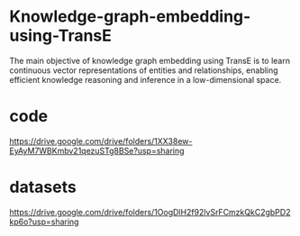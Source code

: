 # Knowledge-graph-embedding-using-TransE
The main objective of knowledge graph embedding using TransE is to learn continuous vector representations of entities and relationships, enabling efficient knowledge reasoning and inference in a low-dimensional space.
# code
https://drive.google.com/drive/folders/1XX38ew-EyAyM7WBKmbv21qezuSTg8BSe?usp=sharing
# datasets
https://drive.google.com/drive/folders/1OogDlH2f92lvSrFCmzkQkC2gbPD2kp6o?usp=sharing
